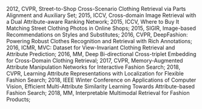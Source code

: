 2012, CVPR, Street-to-Shop Cross-Scenario Clothing Retrieval via Parts Alignment and Auxiliary Set;
2015, ICCV, Cross-domain Image Retrieval with a Dual Attribute-aware Ranking Network;
2015, ICCV, Where to Buy It Matching Street Clothing Photos in Online Shops;
2015, SIGIR, Image-based Recommendations on Styles and Substitutes;
2016, CVPR, DeepFashion: Powering Robust Clothes Recognition and Retrieval with Rich Annotations;
2016, ICMR, MVC: Dataset for View-Invariant Clothing Retrieval and Attribute Prediction;
2016, MM, Deep Bi-directional Cross-triplet Embedding for Cross-Domain Clothing Retrieval;
2017, CVPR, Memory-Augmented Attribute Manipulation Networks for Interactive Fashion Search;
2018, CVPR, Learning Attribute Representations with Localization for Flexible Fashion Search;
2018, IEEE Winter Conference on Applications of Computer Vision, Efficient Multi-Attribute Similarity Learning Towards Attribute-based Fashion Search;
2018, MM, Interpretable Multimodal Retrieval for Fashion Products;
